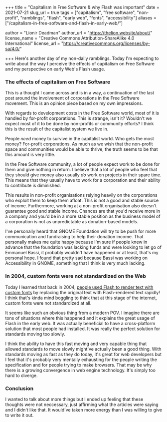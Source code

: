 +++
title = "Capitalism in Free Software & why Flash was important"
date = 2021-07-21
slug_url = true
tags = ["capitalism", "free software", "non-profit", "ramblings", "flash", "early web", "fonts", "accessibility"]
aliases = ["/capitalism-in-free-software-and-flash-in-early-web/"]

author = "Lionir Deadman"
author_url = "https://thelion.website/about/"
license_name = "Creative Commons Attribution-ShareAlike 4.0 International"
license_url = "https://creativecommons.org/licenses/by-sa/4.0/"

+++
Here's another day of my non-daily ramblings. Today I'm expecting to write about the way I perceive the effects
of capitalism on Free Software and my perspective on early Web's Flash usage.
<!--more-->

### The effects of capitalism on Free Software

This is a thought I came across and is in a way, a continuation of the last post around the involvement of corporations
in the Free Software movement. This is an opinion piece based on my own impressions.

With regards to development costs in the Free Software world, most of it is handled by for-profit corporations. This is
strange, isn't it? Wouldn't we expect most of it to be done by non-profits or community efforts? I think this is the result
of the capitalist system we live in.

People *need* money to survive in the capitalist world. Who gets the most money? For-profit corporations. As much as we wish
that the non-profit space and communities would be able to thrive, the truth seems to be that this amount is very little.

In the Free Software community, a lot of people expect work to be done for them and give nothing in return. I believe that a lot 
of people who feel that they should give money also usually *do* work on projects in their spare time. This means that they 
usually have to work for a corporation and their ability to contribute is diminished.

This results in non-profit organisations relying heavily on the corporations who exploit them to keep them afloat. This is not
a good and stable source of income. Furthermore, working at a non-profit organisation also doesn't guarantee good and stable income.
Chances are that you'd receive more in a company and you'd be in a more stable position as the business model of a corporation is
not as unpredictable as donation-based models.

I've personally heard that GNOME Foundation will try to be push for more communication and fundraising to help their donation income.
That personally makes me quite happy because I'm sure if people knew in advance that the foundation was lacking funds and were looking to
let go of Emmanuel Bassi, it probably wouldn't have happened or at least, that's my personal hope. I found that pretty sad because Bassi
was working on Accessibility in GNOME, something that I think is very much lacking.

### In 2004, custom fonts were not standardized on the Web

Today I learned that back in 2004, [people used Flash to render text with custom fonts](https://mikeindustries.com/blog/archive/2004/08/sifr) by replacing the original text 
with Flash-rendered text rapidly! I think that's kinda mind boggling to think that at this stage of the internet, custom fonts were not standardized at all.

It seems like such an obvious thing from a modern POV. I imagine there are tons of situations where this happened and it explains the
great usage of Flash in the early web. It was actually beneficial to have a cross-platform solution that most people had installed. It was
really the perfect solution for standards moving too slowly.

I think the ability to have this fast moving and very capable thing that allowed standards to move slowly might've actually been a good thing. With standards moving
as fast as they do today, it's great for web developers but I feel that it's probably very mentally exhausting for the people writing the specification and
for people trying to make browsers. That may be why there is a growing convergence in web engine technology. It's simply too hard to diverge.

### Conclusion

I wanted to talk about more things but I ended up feeling that these thoughts were not neccessary, just affirming what the articles were saying and I
didn't like that. It would've taken more energy than I was willing to give to write it out.
